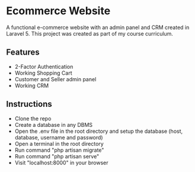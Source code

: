 # Ecommerce Website
A functional e-commerce website with an admin panel and CRM created in Laravel 5. This project was created as part of my course curriculum.

## Features
* 2-Factor Authentication
* Working Shopping Cart
* Customer and Seller admin panel
* Working CRM

## Instructions
* Clone the repo
* Create a database in any DBMS
* Open the .env file in the root directory and setup the database (host, database, username and password)
* Open a terminal in the root directory
* Run command "php artisan migrate"
* Run command "php artisan serve"
* Visit "localhost:8000" in your browser
